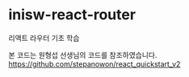 # inisw-react-router

리액트 라우터 기초 학습

본 코드는 원형섭 선생님의 코드를 참조하였습니다.
https://github.com/stepanowon/react_quickstart_v2
